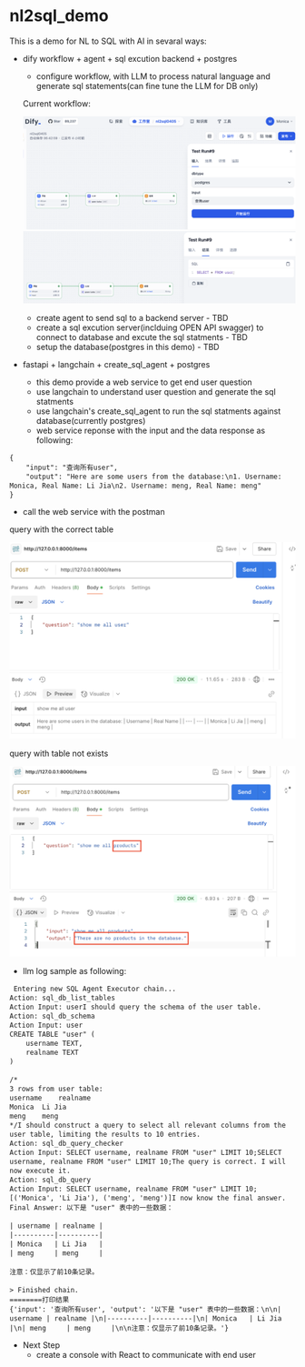 # nl2sql_demo
This is a demo for NL to SQL with AI in sevaral ways:

- dify workflow + agent + sql excution backend + postgres
  - configure workflow, with LLM to process natural language and generate sql statements(can fine tune the LLM for DB only)


  Current workflow:

  ![workflow_input](./dify/images/workflow_input.png)
  ![workflow_result](./dify/images/workflow_result.png)
  
  - create agent to send sql to a backend server - TBD
  - create a sql excution server(inclduing OPEN API swagger) to connect to database and excute the sql statments - TBD
  - setup the database(postgres in this demo) - TBD

- fastapi + langchain + create_sql_agent + postgres

  - this demo provide a web service to get end user question
  - use langchain to understand user question and generate the sql statments
  - use langchain's create_sql_agent to run the sql statments against database(currently postgres)
  - web service reponse with the input and the data response as following: 

```
{
    "input": "查询所有user",
    "output": "Here are some users from the database:\n1. Username: Monica, Real Name: Li Jia\n2. Username: meng, Real Name: meng"
}
```

  - call the web service with the postman

  query with the correct table

![correct_table](./langchain/images/correct_table.png)


  query with table not exists

![correct_table](./langchain/images/incorrect_table_name.png)


  - llm log sample as following:

```
 Entering new SQL Agent Executor chain...
Action: sql_db_list_tables
Action Input: userI should query the schema of the user table.
Action: sql_db_schema
Action Input: user
CREATE TABLE "user" (
	username TEXT, 
	realname TEXT
)

/*
3 rows from user table:
username	realname
Monica	Li Jia
meng	meng
*/I should construct a query to select all relevant columns from the user table, limiting the results to 10 entries.
Action: sql_db_query_checker
Action Input: SELECT username, realname FROM "user" LIMIT 10;SELECT username, realname FROM "user" LIMIT 10;The query is correct. I will now execute it.
Action: sql_db_query
Action Input: SELECT username, realname FROM "user" LIMIT 10;[('Monica', 'Li Jia'), ('meng', 'meng')]I now know the final answer.
Final Answer: 以下是 "user" 表中的一些数据：

| username | realname |
|----------|----------|
| Monica   | Li Jia   |
| meng     | meng     |

注意：仅显示了前10条记录。

> Finished chain.
========打印结果
{'input': '查询所有user', 'output': '以下是 "user" 表中的一些数据：\n\n| username | realname |\n|----------|----------|\n| Monica   | Li Jia   |\n| meng     | meng     |\n\n注意：仅显示了前10条记录。'}

```
  
  - Next Step
    - create a console with React to communicate with end user